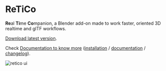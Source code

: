# ReTiCo

**Re**al **Ti**me **Co**mpanion, a Blender add-on made to work faster, oriented 3D realtime and glTF workflows.

[Download latest version](https://github.com/Vinc3r/ReTiCo/releases/latest/).

Check [Documentation to know more](https://github.com/Vinc3r/ReTiCo/wiki) ([installation](https://github.com/Vinc3r/ReTiCo/wiki/Installation) / [documentation](https://github.com/Vinc3r/ReTiCo/wiki/Documentation) / [changelog](https://github.com/Vinc3r/ReTiCo/wiki/Changelog)).

![retico ui](https://raw.githubusercontent.com/wiki/Vinc3r/ReTiCo/img/blender2.8-ui.png)

